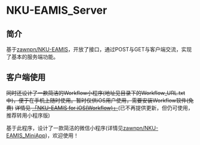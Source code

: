 # NKU-EAMIS_Server

## 简介

基于[zawnpn/NKU-EAMIS](http://github.com/zawnpn/NKU-EAMIS)，开放了接口，通过POST与GET与客户端交流，实现了基本的服务端功能。

## 客户端使用

~~同时还设计了一款简洁的Workflow小程序(地址见目录下的Workflow_URL.txt中)，便于在手机上随时使用。暂时仅供iOS用户使用，需要安装Workflow软件(免费)~~
~~详情见 [「NKU-EAMIS for iOS(Workflow)」](https://www.zhangwp.com/share/eamis-workflow/)~~(已不再提供更新，但仍可使用，推荐转用小程序版)

基于此程序，设计了一款简洁的微信小程序(详情见[zawnpn/NKU-EAMIS_MiniApp](http://github.com/zawnpn/NKU-EAMIS_MiniApp))，欢迎使用！

